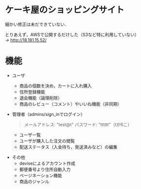 # ケーキ屋のショッピングサイト

細かい修正は未だできていない．

とりあえず，AWSで公開するだけした（S3など特に利用していない）  
→ <http://18.181.15.52/>

# 機能

- ユーザ
  - 商品の個数を決め，カートに入れ購入
  - 住所登録機能
  - 退会機能（論理削除）
  - 商品のレビュー（コメント）やいいね機能（非同期）

- 管理者（admins/sign_inでログイン）
  > メールアドレス: "test@t"
  > パスワード: "tttttt"（tが6こ）
  - ユーザ一覧
  - ユーザが購入した注文の閲覧
  - 配送ステータス（入金待ち，発送済みなど）の編集

* その他
  - deviseによるアカウント作成
  - 郵便番号より住所自動入力
  - ページネーション機能
  - 商品のジャンル
 
